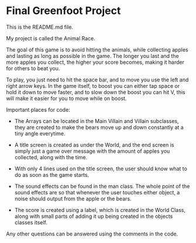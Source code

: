 # Final Greenfoot Project
This is the README.md file.

My project is called the Animal Race. 

The goal of this game is to avoid hitting the animals, while collecting apples
and lasting as long as possible in the game. The longer you last and the more apples 
you collect, the higher your score becomes, making it harder for others to beat you.

To play, you just need to hit the space bar, and to move you use the left and right arrow keys.
In the game itself, to boost you can either tap space or hold it down to move faster, and to slow down the boost
you can hit V, this will make it easier for you to move while on boost.

Important places for code:

- The Arrays can be located in the Main Villain and Villain subclasses, they are created to make the bears
move up and down constantly at a tiny angle everytime.

- A title screen is created as under the World, and the end screen is simply just a game over message with the
amount of apples you collected, along with the time.


- With only 4 lines used on the title screen, the user should know what to do as soon as the game starts.

- The sound effects can be found in the man class. The whole point of the sound effects are so that whenever the user touches
either object, a noise should output from the apple or the bears.

- The score is created using a label, which is created in the World Class, along with small parts of adding it up being created in the
objects classes itself.

Any other questions can be answered using the comments in the code.


